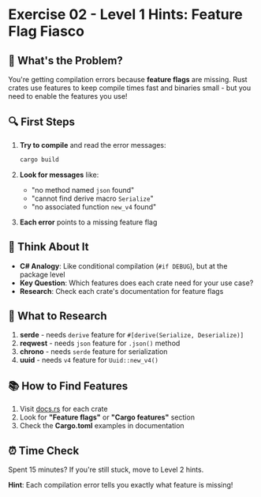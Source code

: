 # Exercise 02 - Level 1 Hints: Feature Flag Fiasco

## 🎯 What's the Problem?

You're getting compilation errors because **feature flags** are missing. Rust crates use features to keep compile times fast and binaries small - but you need to enable the features you use!

## 🔍 First Steps

1. **Try to compile** and read the error messages:
   ```bash
   cargo build
   ```

2. **Look for messages** like:
   - "no method named `json` found"
   - "cannot find derive macro `Serialize`"
   - "no associated function `new_v4` found"

3. **Each error** points to a missing feature flag

## 🤔 Think About It

- **C# Analogy**: Like conditional compilation (`#if DEBUG`), but at the package level
- **Key Question**: Which features does each crate need for your use case?
- **Research**: Check each crate's documentation for feature flags

## 🔧 What to Research

1. **serde** - needs `derive` feature for `#[derive(Serialize, Deserialize)]`
2. **reqwest** - needs `json` feature for `.json()` method
3. **chrono** - needs `serde` feature for serialization
4. **uuid** - needs `v4` feature for `Uuid::new_v4()`

## 📚 How to Find Features

1. Visit [docs.rs](https://docs.rs) for each crate
2. Look for **"Feature flags"** or **"Cargo features"** section
3. Check the **Cargo.toml** examples in documentation

## ⏰ Time Check

Spent 15 minutes? If you're still stuck, move to Level 2 hints.

**Hint**: Each compilation error tells you exactly what feature is missing!